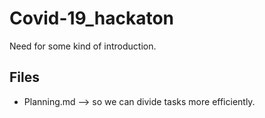 # Covid-19_hackaton

Need for some kind of introduction.

## Files
* Planning.md --> so we can divide tasks more efficiently.

